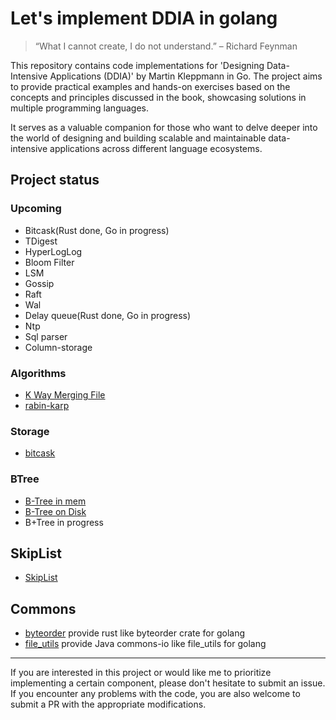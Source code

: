 # Let's implement DDIA in golang

> “What I cannot create, I do not understand.” – Richard Feynman

This repository contains code implementations for 'Designing Data-Intensive Applications (DDIA)' by Martin Kleppmann in
Go. The project aims to provide practical examples and hands-on exercises based on the concepts and
principles discussed in the book, showcasing solutions in multiple programming languages.

It serves as a valuable companion for those who want to delve deeper into the world of designing and building scalable
and maintainable data-intensive applications across different language ecosystems.

## Project status

### Upcoming

* Bitcask(Rust done, Go in progress)
* TDigest
* HyperLogLog
* Bloom Filter
* LSM
* Gossip
* Raft
* Wal
* Delay queue(Rust done, Go in progress)
* Ntp
* Sql parser
* Column-storage

### Algorithms

* [K Way Merging File](./merging-k-sorted-list)
* [rabin-karp](./algorithms/rabin-karp)

### Storage

* [bitcask](./bitcask)

### BTree

* [B-Tree in mem](./btree/b-tree-mem)
* [B-Tree on Disk](./btree/b-tree-on-disk)
* B+Tree in progress

## SkipList

* [SkipList](./skiplist)

## Commons

* [byteorder](./commons-io/byteorder)  provide rust like byteorder crate for golang
* [file_utils](./commons-io/file_utils) provide Java commons-io like file_utils for golang


---

If you are interested in this project or would like me to prioritize implementing a certain component, please don't
hesitate to submit an issue. If you encounter any problems with the code, you are also welcome to submit a PR with the
appropriate modifications.
